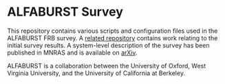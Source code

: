 # ALFABURST Survey

This repository contains various scripts and configuration files used in the ALFABURST FRB survey. A [related repository](https://github.com/griffinfoster/alfaburst-initial-survey) contains work relating to the initial survey results. A system-level description of the survey has been published in MNRAS and is available on [arXiv](https://arxiv.org/abs/1701.04538).

ALFABURST is a collaboration between the University of Oxford, West Virginia University, and the University of California at Berkeley.